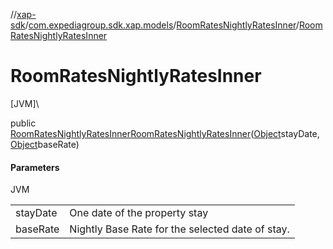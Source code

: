 //[xap-sdk](../../../index.md)/[com.expediagroup.sdk.xap.models](../index.md)/[RoomRatesNightlyRatesInner](index.md)/[RoomRatesNightlyRatesInner](-room-rates-nightly-rates-inner.md)

# RoomRatesNightlyRatesInner

[JVM]\

public [RoomRatesNightlyRatesInner](index.md)[RoomRatesNightlyRatesInner](-room-rates-nightly-rates-inner.md)([Object](https://docs.oracle.com/javase/8/docs/api/java/lang/Object.html)stayDate, [Object](https://docs.oracle.com/javase/8/docs/api/java/lang/Object.html)baseRate)

#### Parameters

JVM

| | |
|---|---|
| stayDate | One date of the property stay |
| baseRate | Nightly Base Rate for the selected date of stay. |
